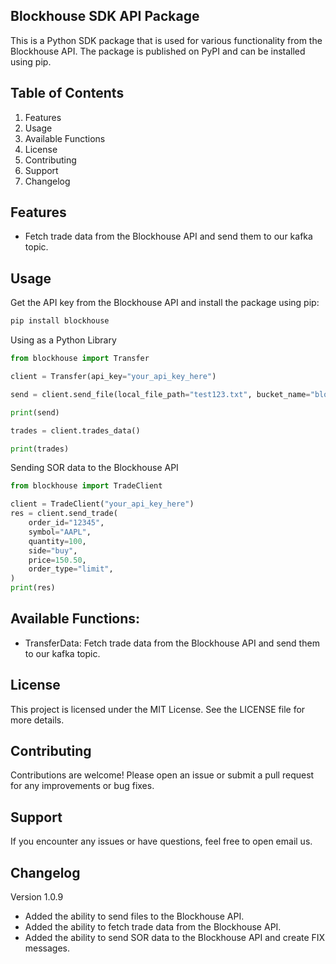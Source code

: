## Blockhouse SDK API Package

This is a Python SDK package that is used for various functionality from the Blockhouse API. The package is published on PyPI and can be installed using pip.

## Table of Contents

1. Features
2. Usage
3. Available Functions
4. License
5. Contributing
6. Support
7. Changelog

## Features

- Fetch trade data from the Blockhouse API and send them to our kafka topic.

## Usage

Get the API key from the Blockhouse API and install the package using pip:

```bash
pip install blockhouse
```

Using as a Python Library

```python
from blockhouse import Transfer

client = Transfer(api_key="your_api_key_here")

send = client.send_file(local_file_path="test123.txt", bucket_name="blockhouse-sdk")

print(send)

trades = client.trades_data()

print(trades)
```

Sending SOR data to the Blockhouse API

```python
from blockhouse import TradeClient

client = TradeClient("your_api_key_here")
res = client.send_trade(
    order_id="12345",
    symbol="AAPL",
    quantity=100,
    side="buy",
    price=150.50,
    order_type="limit",
)
print(res)
```

## Available Functions:

- TransferData: Fetch trade data from the Blockhouse API and send them to our kafka topic.

## License

This project is licensed under the MIT License. See the LICENSE file for more details.

## Contributing

Contributions are welcome! Please open an issue or submit a pull request for any improvements or bug fixes.

## Support

If you encounter any issues or have questions, feel free to open email us.

## Changelog

Version 1.0.9

- Added the ability to send files to the Blockhouse API.
- Added the ability to fetch trade data from the Blockhouse API.
- Added the ability to send SOR data to the Blockhouse API and create FIX messages.
